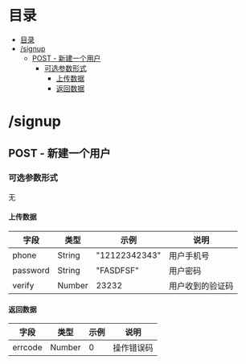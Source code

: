 # 目录
- [目录](#%E7%9B%AE%E5%BD%95)
- [/signup](#signup)
    - [POST - 新建一个用户](#post---%E6%96%B0%E5%BB%BA%E4%B8%80%E4%B8%AA%E7%94%A8%E6%88%B7)
        - [可选参数形式](#%E5%8F%AF%E9%80%89%E5%8F%82%E6%95%B0%E5%BD%A2%E5%BC%8F)
            - [上传数据](#%E4%B8%8A%E4%BC%A0%E6%95%B0%E6%8D%AE)
            - [返回数据](#%E8%BF%94%E5%9B%9E%E6%95%B0%E6%8D%AE)

# /signup
## POST - 新建一个用户
### 可选参数形式
无

#### 上传数据
| 字段     | 类型   | 示例          | 说明             |
| -------- | ------ | ------------- | ---------------- |
| phone    | String | "12122342343" | 用户手机号       |
| password | String | "FASDFSF"     | 用户密码         |
| verify   | Number | 23232         | 用户收到的验证码 |

#### 返回数据
| 字段    | 类型   | 示例 | 说明       |
| ------- | ------ | ---- | ---------- |
| errcode | Number | 0    | 操作错误码 |
